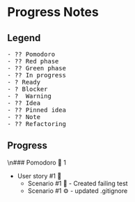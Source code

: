 # Progress Notes

## Legend

<pre>
- ?? Pomodoro
- ?? Red phase
- ?? Green phase
- ?? In progress
- ? Ready
- ? Blocker
- ?  Warning
- ?? Idea
- ?? Pinned idea
- ?? Note
- ?? Refactoring
</pre>

## Progress
\n### Pomodoro 🍅 1
- User story #1 🚧
  - Scenario #1 🔴 - Created failing test
  - Scenario #1 ⚙ - updated .gitignore
